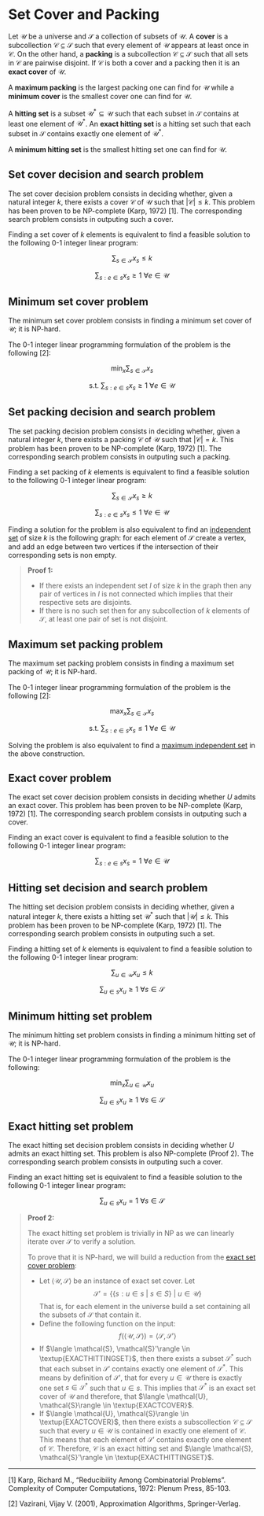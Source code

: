 # Set Cover and Packing

Let $\mathcal{U}$ be a universe and $\mathcal{S}$ a collection of subsets of $\mathcal{U}$. A __cover__ is a subcollection $\mathcal{C} \subseteq \mathcal{S}$ such that every element of $\mathcal{U}$ appears at least once in $\mathcal{C}$. On the other hand, a __packing__ is a subcollection $\mathcal{C} \subseteq \mathcal{S}$ such that all sets in $\mathcal{C}$ are pairwise disjoint. If $\mathcal{C}$ is both a cover and a packing then it is an __exact cover__ of $\mathcal{U}$.

A __maximum packing__ is the largest packing one can find for $\mathcal{U}$ while a __minimum cover__ is the smallest cover one can find for $\mathcal{U}$.

A __hitting set__ is a subset $\mathcal{U}^* \subseteq \mathcal{U}$ such that each subset in $\mathcal{S}$ contains at least one element of $\mathcal{U}^*$. An __exact hitting set__ is a hitting set such that each subset in $\mathcal{S}$ contains exactly one element of $\mathcal{U}^*$.

A __minimum hitting set__ is the smallest hitting set one can find for $\mathcal{U}$.

## Set cover decision and search problem

The set cover decision problem consists in deciding whether, given a natural integer $k$, there exists a cover $\mathcal{C}$ of $\mathcal{U}$ such that $|\mathcal{C}| \leq k$. This problem has been proven to be NP-complete (Karp, 1972) [1]. The corresponding search problem consists in outputing such a cover.

Finding a set cover of $k$ elements is equivalent to find a feasible solution to the following 0-1 integer linear program:

$$\sum_{s \in \mathcal{S}} x_s \leq k$$

$$\sum_{s:e \in s} x_s \geq 1 \  \forall e \in \mathcal{U} $$

## Minimum set cover problem

The minimum set cover problem consists in finding a minimum set cover of $\mathcal{U}$; it is NP-hard.

The 0-1 integer linear programming formulation of the problem is the following [2]:

$$\min_x \sum_{s \in \mathcal{S}} x_s $$

$$\text{s.t. } \sum_{s:e \in s} x_s \geq 1 \  \forall e \in \mathcal{U} $$


## Set packing decision and search problem

The set packing decision problem consists in deciding whether, given a natural integer $k$, there exists a packing $\mathcal{C}$ of $\mathcal{U}$ such that $|\mathcal{C}| = k$. This problem has been proven to be NP-complete (Karp, 1972) [1]. The corresponding search problem consists in outputing such a packing.

Finding a set packing of $k$ elements is equivalent to find a feasible solution to the following 0-1 integer linear program:

$$\sum_{s \in \mathcal{S}} x_s \geq k$$

$$\sum_{s:e \in s} x_s \leq 1 \  \forall e \in \mathcal{U} $$

Finding a solution for the problem is also equivalent to find an [independent set](../indset#independent-set-search-and-decision-problem) of size $k$ is the following graph: for each element of $\mathcal{S}$ create a vertex, and add an edge between two vertices if the intersection of their corresponding sets is non empty.

> __Proof 1:__
> 
> - If there exists an independent set $I$ of size $k$ in the graph then any pair of vertices in $I$ is not connected which implies that their respective sets are disjoints.
> - If there is no such set then for any subcollection of $k$ elements of $\mathcal{S}$, at least one pair of set is not disjoint.


## Maximum set packing problem

The maximum set packing problem consists in finding a maximum set packing of $\mathcal{U}$; it is NP-hard.

The 0-1 integer linear programming formulation of the problem is the following [2]:

$$\max_x \sum_{s \in \mathcal{S}} x_s $$

$$\text{s.t. } \sum_{s:e \in s} x_s \leq 1 \  \forall e \in \mathcal{U} $$

Solving the problem is also equivalent to find 
a [maximum independent set](../indset#maximum-independent-set-problem-and-independence-number) in the above construction.

## Exact cover problem

The exact set cover decision problem consists in deciding whether $U$ admits an exact cover. This problem has been proven to be NP-complete (Karp, 1972) [1]. The corresponding search problem consists in outputing such a cover.

Finding an exact cover is equivalent to find a feasible solution to the following 0-1 integer linear program:

$$\sum_{s:e \in s} x_s = 1 \  \forall e \in \mathcal{U} $$

## Hitting set decision and search problem

The hitting set decision problem consists in deciding whether, given a natural integer $k$, there exists a hitting set $\mathcal{U}^*$ such that $|\mathcal{U}| \leq k$. This problem has been proven to be NP-complete (Karp, 1972) [1]. The corresponding search problem consists in outputing such a set.

Finding a hitting set of $k$ elements is equivalent to find a feasible solution to the following 0-1 integer linear program:

$$\sum_{u \in \mathcal{U}} x_u \leq k$$

$$\sum_{u \in s} x_u \geq 1 \  \forall s \in \mathcal{S} $$

## Minimum hitting set problem

The minimum hitting set problem consists in finding a minimum hitting set of $\mathcal{U}$; it is NP-hard.

The 0-1 integer linear programming formulation of the problem is the following:

$$\min_x \sum_{u \in \mathcal{U}} x_u $$

$$\sum_{u \in s} x_u \geq 1 \  \forall s \in \mathcal{S} $$

## Exact hitting set problem

The exact hitting set decision problem consists in deciding whether $U$ admits an exact hitting set. This problem is also NP-complete (Proof 2). The corresponding search problem consists in outputing such a cover.

Finding an exact hitting set is equivalent to find a feasible solution to the following 0-1 integer linear program:

$$\sum_{u \in s} x_u = 1 \  \forall s \in \mathcal{S} $$

> __Proof 2:__
>
> The exact hitting set problem is trivially in NP as we can linearly iterate over $\mathcal{S}$ to verify a solution.
> 
> To prove that it is NP-hard, we will build a reduction from the [exact set cover problem](#exact-cover-problem):
> - Let $\langle \mathcal{U}, \mathcal{S} \rangle$ be an instance of exact set cover. Let $$\mathcal{S}'= \{\{s: u \in s\ |\ s \in S\} \ |\  u\in \mathcal{U}\}$$
That is, for each element in the universe build a set containing all the subsets of $\mathcal{S}$ that contain it.
> - Define the following function on the input: $$f(\langle \mathcal{U}, \mathcal{S} \rangle) = \langle \mathcal{S}, \mathcal{S}'\rangle$$
> - If $\langle \mathcal{S}, \mathcal{S}'\rangle \in \textup{EXACTHITTINGSET}$, then there exists a subset $\mathcal{S}^*$ such that each subset in $\mathcal{S}'$ contains exactly one element of $\mathcal{S}^*$. This means by definition of $\mathcal{S}'$, that for every $u \in \mathcal{U}$ there is exactly one set  $s \in \mathcal{S}^*$ such that $u \in s$. This implies that $\mathcal{S}^*$ is an exact set cover of $\mathcal{U}$ and therefore, that $\langle \mathcal{U}, \mathcal{S}\rangle \in \textup{EXACTCOVER}$.
> - If 
$\langle \mathcal{U}, \mathcal{S}\rangle \in \textup{EXACTCOVER}$, then there exists a subscollection $\mathcal{C} \subseteq \mathcal{S}$ such that every $u \in \mathcal{U}$ is contained in exactly one element of $\mathcal{C}$. This means that each element of $\mathcal{S}'$ contains exactly one element of $\mathcal{C}$. Therefore, $\mathcal{C}$ is an exact hitting set and $\langle \mathcal{S}, \mathcal{S}'\rangle \in \textup{EXACTHITTINGSET}$.

---

[1] Karp, Richard M., “Reducibility Among Combinatorial Problems”.
Complexity of Computer Computations, 1972: Plenum Press, 85-103.

[2] Vazirani, Vijay V. (2001), Approximation Algorithms, Springer-Verlag.